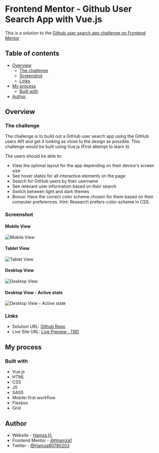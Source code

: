 # Frontend Mentor - Github User Search App with Vue.js

This is a solution to the [Github user search app challenge on Frontend Mentor](https://www.frontendmentor.io/challenges/github-user-search-app-Q09YOgaH6)

## Table of contents

- [Overview](#overview)
  - [The challenge](#the-challenge)
  - [Screenshot](#screenshot)
  - [Links](#links)
- [My process](#my-process)
  - [Built with](#built-with)
- [Author](#author)

## Overview

### The challenge

The challenge is to build out a GitHub user search app using the GitHub users API and get it looking as close to the design as possible. This challenge would be built using Vue.js (First attempt to learn it)

The users should be able to:

- View the optimal layout for the app depending on their device's screen size
- See hover states for all interactive elements on the page
- Search for GitHub users by their username
- See relevant user information based on their search
- Switch between light and dark themes
- *Bonus*: Have the correct color scheme chosen for them based on their computer preferences. Hint: Research prefers-color-scheme in CSS.

### Screenshot

#### Mobile View
![Mobile View](./screenshots/mobile-view.png)

#### Tablet View
![Tablet View](./screenshots/tablet-view.png)

#### Desktop View
![Desktop View](./screenshots/desktop-view.png)

#### Desktop View - Active state
![Desktop View - Active state](./screenshots/desktop-active-state.png)

### Links

- Solution URL: [Github Repo](https://github.com/hhamza1/fem-github-user-search-app)
- Live Site URL: [Live Preview : TBD](#)

## My process

### Built with

- Vue.js
- HTML
- CSS
- JS
- SASS
- Mobile-first workflow
- Flexbox
- Grid

## Author

- Website - [Hamza H.](https://roverhollow-yetqlu-3881733548360.stormkit.dev/)
- Frontend Mentor - [@hhamza1](https://www.frontendmentor.io/profile/hhamza1)
- Twitter - [@Hamza80780203](https://twitter.com/Hamza80780203)
